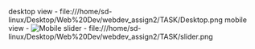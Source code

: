desktop view -      file:///home/sd-linux/Desktop/Web%20Dev/webdev_assign2/TASK/Desktop.png
mobile view -       ![Mobile](https://github.com/Sam-Wisdm/webdev_assign2/assets/156433062/2d5e1d1f-c7fd-4ba4-b39a-88ce6d5fc318)
slider -            file:///home/sd-linux/Desktop/Web%20Dev/webdev_assign2/TASK/slider.png
